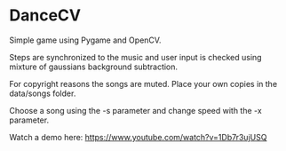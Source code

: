 DanceCV
=======

Simple game using Pygame and OpenCV.

Steps are synchronized to the music and user input is checked using mixture of gaussians background subtraction.

For copyright reasons the songs are muted. Place your own copies in the data/songs folder.

Choose a song using the -s parameter and change speed with the -x parameter.

Watch a demo here: https://www.youtube.com/watch?v=1Db7r3ujUSQ
